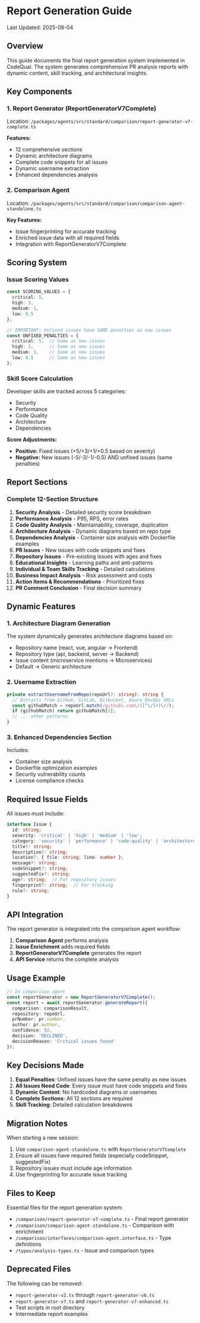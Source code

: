 # Report Generation Guide

Last Updated: 2025-08-04

## Overview

This guide documents the final report generation system implemented in CodeQual. The system generates comprehensive PR analysis reports with dynamic content, skill tracking, and architectural insights.

## Key Components

### 1. Report Generator (ReportGeneratorV7Complete)

Location: `/packages/agents/src/standard/comparison/report-generator-v7-complete.ts`

**Features:**
- 12 comprehensive sections
- Dynamic architecture diagrams
- Complete code snippets for all issues
- Dynamic username extraction
- Enhanced dependencies analysis

### 2. Comparison Agent

Location: `/packages/agents/src/standard/comparison/comparison-agent-standalone.ts`

**Key Features:**
- Issue fingerprinting for accurate tracking
- Enriched issue data with all required fields
- Integration with ReportGeneratorV7Complete

## Scoring System

### Issue Scoring Values
```typescript
const SCORING_VALUES = {
  critical: 5,
  high: 3,
  medium: 1,
  low: 0.5
};

// IMPORTANT: Unfixed issues have SAME penalties as new issues
const UNFIXED_PENALTIES = {
  critical: 5,  // Same as new issues
  high: 3,      // Same as new issues
  medium: 1,    // Same as new issues
  low: 0.5      // Same as new issues
};
```

### Skill Score Calculation

Developer skills are tracked across 5 categories:
- Security
- Performance
- Code Quality
- Architecture
- Dependencies

**Score Adjustments:**
- **Positive:** Fixed issues (+5/+3/+1/+0.5 based on severity)
- **Negative:** New issues (-5/-3/-1/-0.5) AND unfixed issues (same penalties)

## Report Sections

### Complete 12-Section Structure

1. **Security Analysis** - Detailed security score breakdown
2. **Performance Analysis** - P95, RPS, error rates
3. **Code Quality Analysis** - Maintainability, coverage, duplication
4. **Architecture Analysis** - Dynamic diagrams based on repo type
5. **Dependencies Analysis** - Container size analysis with Dockerfile examples
6. **PR Issues** - New issues with code snippets and fixes
7. **Repository Issues** - Pre-existing issues with ages and fixes
8. **Educational Insights** - Learning paths and anti-patterns
9. **Individual & Team Skills Tracking** - Detailed calculations
10. **Business Impact Analysis** - Risk assessment and costs
11. **Action Items & Recommendations** - Prioritized fixes
12. **PR Comment Conclusion** - Final decision summary

## Dynamic Features

### 1. Architecture Diagram Generation

The system dynamically generates architecture diagrams based on:
- Repository name (react, vue, angular → Frontend)
- Repository type (api, backend, server → Backend)
- Issue content (microservice mentions → Microservices)
- Default → Generic architecture

### 2. Username Extraction

```typescript
private extractUsernameFromRepo(repoUrl?: string): string {
  // Extracts from GitHub, GitLab, Bitbucket, Azure DevOps URLs
  const githubMatch = repoUrl.match(/github\.com\/([^\/]+)\//);
  if (githubMatch) return githubMatch[1];
  // ... other patterns
}
```

### 3. Enhanced Dependencies Section

Includes:
- Container size analysis
- Dockerfile optimization examples
- Security vulnerability counts
- License compliance checks

## Required Issue Fields

All issues must include:
```typescript
interface Issue {
  id: string;
  severity: 'critical' | 'high' | 'medium' | 'low';
  category: 'security' | 'performance' | 'code-quality' | 'architecture' | 'dependencies';
  title?: string;
  description?: string;
  location?: { file: string; line: number };
  message?: string;
  codeSnippet?: string;
  suggestedFix?: string;
  age?: string;  // For repository issues
  fingerprint?: string;  // For tracking
  rule?: string;
}
```

## API Integration

The report generator is integrated into the comparison agent workflow:

1. **Comparison Agent** performs analysis
2. **Issue Enrichment** adds required fields
3. **ReportGeneratorV7Complete** generates the report
4. **API Service** returns the complete analysis

## Usage Example

```typescript
// In comparison agent
const reportGenerator = new ReportGeneratorV7Complete();
const report = await reportGenerator.generateReport({
  comparison: comparisonResult,
  repository: repoUrl,
  prNumber: pr.number,
  author: pr.author,
  confidence: 92,
  decision: 'DECLINED',
  decisionReason: 'Critical issues found'
});
```

## Key Decisions Made

1. **Equal Penalties**: Unfixed issues have the same penalty as new issues
2. **All Issues Need Code**: Every issue must have code snippets and fixes
3. **Dynamic Content**: No hardcoded diagrams or usernames
4. **Complete Sections**: All 12 sections are required
5. **Skill Tracking**: Detailed calculation breakdowns

## Migration Notes

When starting a new session:
1. Use `comparison-agent-standalone.ts` with `ReportGeneratorV7Complete`
2. Ensure all issues have required fields (especially codeSnippet, suggestedFix)
3. Repository issues must include age information
4. Use fingerprinting for accurate issue tracking

## Files to Keep

Essential files for the report generation system:
- `/comparison/report-generator-v7-complete.ts` - Final report generator
- `/comparison/comparison-agent-standalone.ts` - Comparison with enrichment
- `/comparison/interfaces/comparison-agent.interface.ts` - Type definitions
- `/types/analysis-types.ts` - Issue and comparison types

## Deprecated Files

The following can be removed:
- `report-generator-v2.ts` through `report-generator-v6.ts`
- `report-generator-v7.ts` and `report-generator-v7-enhanced.ts`
- Test scripts in root directory
- Intermediate report examples
